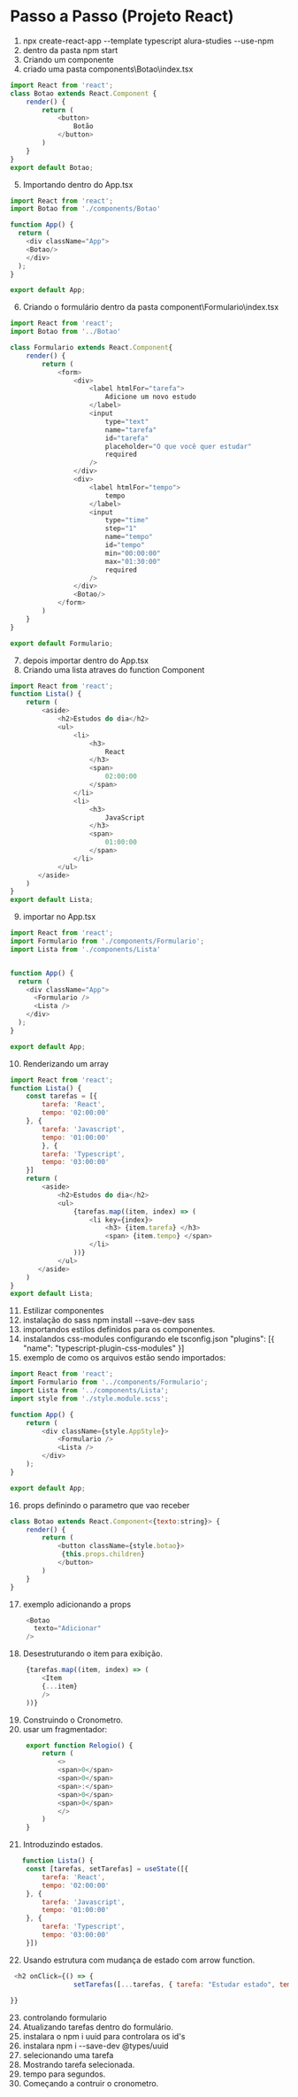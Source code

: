 # Passo a Passo (Projeto React)

1. npx create-react-app --template typescript alura-studies --use-npm
2. dentro da pasta npm start
3. Criando um componente
4. criado uma pasta components\Botao\index.tsx

```js
import React from 'react';
class Botao extends React.Component {
    render() {
        return (
            <button>
                Botão
            </button>
        )
    }
}
export default Botao;
```

5. Importando dentro do App.tsx

```js
import React from 'react';
import Botao from './components/Botao'

function App() {
  return (
    <div className="App">
    <Botao/>
    </div>
  );
}

export default App;
```

6. Criando o formulário dentro da pasta component\Formulario\index.tsx

```js
import React from 'react';
import Botao from '../Botao'

class Formulario extends React.Component{
    render() {
        return (
            <form>
                <div>
                    <label htmlFor="tarefa">
                        Adicione um novo estudo
                    </label>
                    <input
                        type="text"
                        name="tarefa"
                        id="tarefa"
                        placeholder="O que você quer estudar"
                        required
                    />
                </div>
                <div>
                    <label htmlFor="tempo">
                        tempo
                    </label>
                    <input
                        type="time"
                        step="1"
                        name="tempo"
                        id="tempo"
                        min="00:00:00"
                        max="01:30:00"
                        required
                    />
                </div>
                <Botao/>
            </form>
        )
    }
}

export default Formulario;
```

7. depois importar dentro do App.tsx
8. Criando uma lista atraves do function Component

```js
import React from 'react';
function Lista() {
    return (
        <aside>
            <h2>Estudos do dia</h2>
            <ul>
                <li>
                    <h3>
                        React
                    </h3>
                    <span>
                        02:00:00
                    </span>
                </li>
                <li>
                    <h3>
                        JavaScript
                    </h3>
                    <span>
                        01:00:00
                    </span>
                </li>
            </ul>            
       </aside>
    ) 
}
export default Lista;
```

9. importar no App.tsx

```js
import React from 'react';
import Formulario from './components/Formulario';
import Lista from './components/Lista'


function App() {
  return (
    <div className="App">
      <Formulario />
      <Lista />
    </div>
  );
}

export default App;
```

10. Renderizando um array

```js
import React from 'react';
function Lista() {
    const tarefas = [{
        tarefa: 'React',
        tempo: '02:00:00'
    }, {
        tarefa: 'Javascript',
        tempo: '01:00:00'
        }, {
        tarefa: 'Typescript',
        tempo: '03:00:00'
    }]
    return (
        <aside>
            <h2>Estudos do dia</h2>
            <ul>
                {tarefas.map((item, index) => (
                    <li key={index}>
                        <h3> {item.tarefa} </h3>
                        <span> {item.tempo} </span>
                    </li>
                ))}                
            </ul>            
       </aside>
    ) 
}
export default Lista;
```

11. Estilizar componentes
12. instalação do sass npm install --save-dev sass
13. importandos estilos definidos para os componentes.
14. instalandos css-modules configurando ele tsconfig.json "plugins": [{ "name": "typescript-plugin-css-modules" }]
15. exemplo de como os arquivos estão sendo importados:

```js
import React from 'react';
import Formulario from '../components/Formulario';
import Lista from '../components/Lista';
import style from './style.module.scss';

function App() {
    return (
        <div className={style.AppStyle}>
            <Formulario />
            <Lista />
        </div>
    );
}

export default App;
```

16. props definindo o parametro que vao receber

```js
class Botao extends React.Component<{texto:string}> {
    render() {
        return (
            <button className={style.botao}>
             {this.props.children}
            </button>
        )
    }
}
```

17. exemplo adicionando a props

```js
    <Botao
      texto="Adicionar"              
    />
```

18. Desestruturando o item para exibição.

```js
    {tarefas.map((item, index) => (
        <Item
        {...item}                    
        />
    ))}   
```

19. Construindo o Cronometro.
20. usar um fragmentador:

```js
    export function Relogio() {
        return (
            <>
            <span>0</span>
            <span>0</span>
            <span>:</span>
            <span>0</span>
            <span>0</span>
            </>
        )
    }
```

21. Introduzindo estados.

```js
   function Lista() {
    const [tarefas, setTarefas] = useState([{
        tarefa: 'React',
        tempo: '02:00:00'
    }, {
        tarefa: 'Javascript',
        tempo: '01:00:00'
    }, {
        tarefa: 'Typescript',
        tempo: '03:00:00'
    }])
```

22. Usando estrutura com mudança de estado com arrow function.
```js
 <h2 onClick={() => {                
                setTarefas([...tarefas, { tarefa: "Estudar estado", tempo: "05:00:00" }])
                
}}
```
23. controlando formulario
24. Atualizando tarefas dentro do formulário.
25. instalara o npm i uuid para controlara os id's
26. instalara npm i --save-dev @types/uuid
27. selecionando uma tarefa
28. Mostrando tarefa selecionada.
29. tempo para segundos.
30. Começando a contruir o cronometro.
